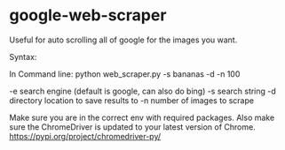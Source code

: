 # google-web-scraper
Useful for auto scrolling all of google for the images you want.  

Syntax:

In Command line:
python web_scraper.py -s bananas -d <directory> -n 100 

-e search engine (default is google, can also do bing)
-s search string
-d directory location to save results to
-n number of images to scrape

Make sure you are in the correct env with required packages.  Also make sure the ChromeDriver is updated to your latest version of Chrome.
https://pypi.org/project/chromedriver-py/
